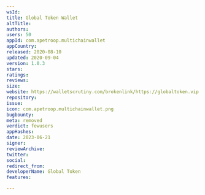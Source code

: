 ```yaml
---
wsId: 
title: Global Token Wallet
altTitle: 
authors: 
users: 50
appId: com.apetroop.multichainwallet
appCountry: 
released: 2020-08-10
updated: 2020-09-04
version: 1.0.3
stars: 
ratings: 
reviews: 
size: 
website: https://walletscrutiny.com/brokenlink/https://globaltoken.vip
repository: 
issue: 
icon: com.apetroop.multichainwallet.png
bugbounty: 
meta: removed
verdict: fewusers
appHashes: 
date: 2023-06-21
signer: 
reviewArchive: 
twitter: 
social: 
redirect_from: 
developerName: Global Token
features: 

---
```



